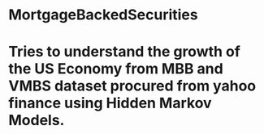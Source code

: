# MortgageBackedSecurities
# Tries to understand the growth of the US Economy from MBB and VMBS dataset procured from yahoo finance using Hidden Markov Models. 
